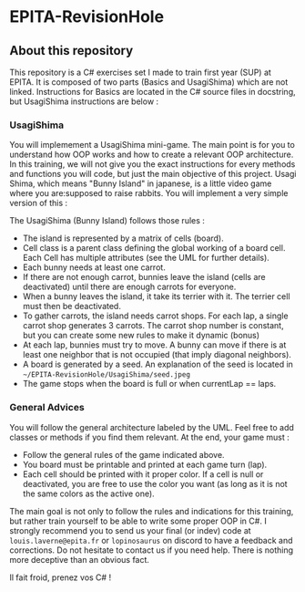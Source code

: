 # EPITA-RevisionHole

## About this repository

This repository is a C# exercises set I made to train first year (SUP) at EPITA. It is composed of two parts (Basics and UsagiShima) which are not linked. Instructions for Basics are located in the C# source files in docstring, but UsagiShima instructions are below : 


### UsagiShima

You will implemement a UsagiShima mini-game. The main point is for you to understand how OOP works and how to create a relevant OOP architecture. In this training, we will not give you the exact instructions for every methods and functions you will code, but just the main objective of this project.
Usagi Shima, which means "Bunny Island" in japanese, is a little video game where you are:supposed to raise rabbits. You will implement a very simple version of this : 

The UsagiShima (Bunny Island) follows those rules : 
- The island is represented by a matrix of cells (board).
- Cell class is a parent class defining the global working of a board cell. Each Cell has multiple attributes (see the UML for further details).
- Each bunny needs at least one carrot.
- If there are not enough carrot, bunnies leave the island (cells are deactivated) until there are enough carrots for everyone.
- When a bunny leaves the island, it take its terrier with it. The terrier cell must then be deactivated.
- To gather carrots, the island needs carrot shops. For each lap, a single carrot shop generates 3 carrots. The carrot shop number is constant, but you can create some new rules to make it dynamic (bonus)
- At each lap, bunnies must try to move. A bunny can move if there is at least one neighbor that is not occupied (that imply diagonal neighbors).
- A board is generated by a seed. An explanation of the seed is located in `~/EPITA-RevisionHole/UsagiShima/seed.jpeg`
- The game stops when the board is full or when currentLap == laps.

### General Advices

You will follow the general architecture labeled by the UML. Feel free to add classes or methods if you find them relevant. At the end, your game must : 
- Follow the general rules of the game indicated above.
- You board must be printable and printed at each game turn (lap).
- Each cell should be printed with it proper color. If a cell is null or deactivated, you are free to use the color you want (as long as it is not the same colors as the active one).

The main goal is not only to follow the rules and indications for this training, but rather train yourself to be able to write some proper OOP in C#.
I strongly recommend you to send us your final (or indev) code at `louis.laverne@epita.fr` or `lopinosaurus` on discord to have a feedback and corrections.
Do not hesitate to contact us if you need help. There is nothing more deceptive than an obvious fact.

Il fait froid, prenez vos C# !

